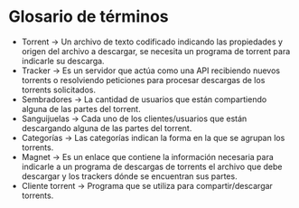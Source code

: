# Glosario de términos

- Torrent → Un archivo de texto codificado indicando las propiedades y origen
del archivo a descargar, se necesita un programa de torrent para indicarle su
descarga. 
- Tracker → Es un servidor que actúa como una API recibiendo nuevos torrents o
resolviendo peticiones para procesar descargas de los torrents solicitados.
- Sembradores → La cantidad de usuarios que están compartiendo alguna de las
partes del torrent. 
- Sanguijuelas → Cada uno de los clientes/usuarios que están descargando alguna
de las partes del torrent.
- Categorías → Las categorías indican la forma en la que se agrupan los
torrents.
- Magnet → Es un enlace que contiene la información necesaria para indicarle
a un programa de descargas de torrents el archivo que debe descargar y los
trackers dónde se encuentran sus partes.
- Cliente torrent → Programa que se utiliza para compartir/descargar torrents.
